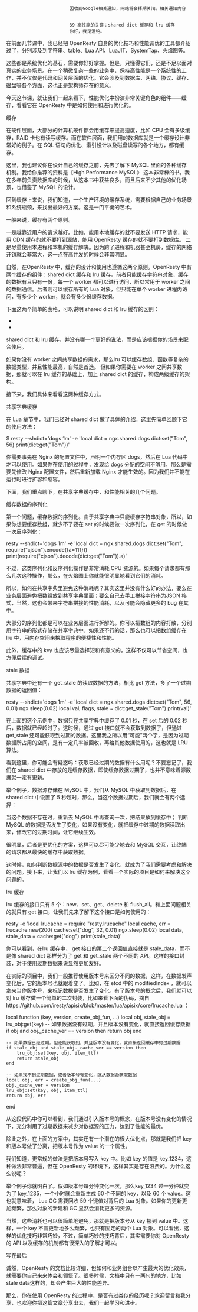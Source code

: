 
                            
                            因收到Google相关通知，网站将会择期关闭。相关通知内容
                            
                            
                            39 高性能的关键：shared dict 缓存和 lru 缓存
                            你好，我是温铭。

在前面几节课中，我已经把 OpenResty 自身的优化技巧和性能调优的工具都介绍过了，分别涉及到字符串、table、Lua API、LuaJIT、SystemTap、火焰图等。

这些都是系统优化的基石，需要你好好掌握。但是，只懂得它们，还是不足以面对真实的业务场景。在一个稍微复杂一些的业务中，保持高性能是一个系统性的工作，并不仅仅是代码和网关层面的优化。它会涉及到数据库、网络、协议、缓存、磁盘等各个方面，这也正是架构师存在的意义。

今天这节课，就让我们一起来看下，性能优化中扮演非常关键角色的组件——缓存，看看它在 OpenResty 中是如何使用和进行优化的。

缓存

在硬件层面，大部分的计算机硬件都会用缓存来提高速度，比如 CPU 会有多级缓存，RAID 卡也有读写缓存。而在软件层面，我们用的数据库就是一个缓存设计非常好的例子。在 SQL 语句的优化、索引设计以及磁盘读写的各个地方，都有缓存。

这里，我也建议你在设计自己的缓存之前，先去了解下 MySQL 里面的各种缓存机制。我给你推荐的资料是《High Performance MySQL》 这本非常棒的书。我在多年前负责数据库的时候，从这本书中获益良多，而且后来不少其他的优化场景，也借鉴了 MySQL 的设计。

回到缓存上来说，我们知道，一个生产环境的缓存系统，需要根据自己的业务场景和系统瓶颈，来找出最好的方案。这是一门平衡的艺术。

一般来说，缓存有两个原则。


一是越靠近用户的请求越好。比如，能用本地缓存的就不要发送 HTTP 请求，能用 CDN 缓存的就不要打到源站，能用 OpenResty 缓存的就不要打到数据库。
二是尽量使用本进程和本机的缓存解决。因为跨了进程和机器甚至机房，缓存的网络开销就会非常大，这一点在高并发的时候会非常明显。


自然，在OpenResty 中，缓存的设计和使用也遵循这两个原则。OpenResty 中有两个缓存的组件：shared dict 缓存和 lru 缓存。前者只能缓存字符串对象，缓存的数据有且只有一份，每一个 worker 都可以进行访问，所以常用于 worker 之间的数据通信。后者则可以缓存所有的 Lua 对象，但只能在单个 worker 进程内访问，有多少个 worker，就会有多少份缓存数据。

下面这两个简单的表格，可以说明 shared dict 和 lru 缓存的区别：

-
-
shared dict 和 lru 缓存，并没有哪一个更好的说法，而是应该根据你的场景来配合使用。


如果你没有 worker 之间共享数据的需求，那么lru 可以缓存数组、函数等复杂的数据类型，并且性能最高，自然是首选。
但如果你需要在 worker 之间共享数据，那就可以在 lru 缓存的基础上，加上 shared dict 的缓存，构成两级缓存的架构。


接下来，我们具体来看看这两种缓存方式。

共享字典缓存

在 Lua 章节中，我们已经对 shared dict 做了具体的介绍，这里先简单回顾下它的使用方法：

$ resty --shdict='dogs 1m' -e 'local dict = ngx.shared.dogs
                               dict:set("Tom", 56)
                               print(dict:get("Tom"))'


你需要事先在 Nginx 的配置文件中，声明一个内存区 dogs，然后在 Lua 代码中才可以使用。如果你在使用的过程中，发现给 dogs 分配的空间不够用，那么是需要先修改 Nginx 配置文件，然后重新加载 Nginx 才能生效的。因为我们并不能在运行时进行扩容和缩容。

下面，我们重点聊下，在共享字典缓存中，和性能相关的几个问题。

缓存数据的序列化

第一个问题，缓存数据的序列化。由于共享字典中只能缓存字符串对象，所以，如果你想要缓存数组，就少不了要在 set 的时候要做一次序列化，在 get 的时候做一次反序列化：

resty --shdict='dogs 1m' -e 'local dict = ngx.shared.dogs
                        dict:set("Tom", require("cjson").encode({a=111}))
                        print(require("cjson").decode(dict:get("Tom")).a)'


不过，这类序列化和反序列化操作是非常消耗 CPU 资源的。如果每个请求都有那么几次这种操作，那么，在火焰图上你就能很明显地看到它们的消耗。

所以，如何在共享字典里避免这种消耗呢？其实这里并没有什么好的办法，要么在业务层面避免把数组放到共享字典里面；要么自己去手工拼接字符串为JSON 格式，当然，这也会带来字符串拼接的性能消耗，以及可能会隐藏更多的 bug 在其中。

大部分的序列化都是可以在业务层面进行拆解的。你可以把数组的内容打散，分别用字符串的形式存储在共享字典中。如果还不行的话，那么也可以把数组缓存在 lru 中，用内存空间来换取程序的便捷性和性能。

此外，缓存中的 key 也应该尽量选择短和有意义的，这样不仅可以节省空间，也方便后续的调试。

stale 数据

共享字典中还有一个 get_stale 的读取数据的方法，相比 get 方法，多了一个过期数据的返回值：

resty --shdict='dogs 1m' -e 'local dict = ngx.shared.dogs
                            dict:set("Tom", 56, 0.01)
                            ngx.sleep(0.02)
                             local val, flags, stale = dict:get_stale("Tom")
                            print(val)'


在上面的这个示例中，数据只在共享字典中缓存了 0.01 秒，在 set 后的 0.02 秒后，数据就已经超时了。这时候，通过 get 接口就不会获取到数据了，但通过 get_stale 还可能获取到过期的数据。这里我之所以用“可能”两个字，是因为过期数据所占用的空间，是有一定几率被回收，再给其他数据使用的，这也就是 LRU 算法。

看到这里，你可能会有疑惑吗：获取已经过期的数据有什么用呢？不要忘记了，我们在 shared dict 中存放的是缓存数据，即使缓存数据过期了，也并不意味着源数据就一定有更新。

举个例子，数据源存储在 MySQL 中，我们从 MySQL 中获取到数据后，在 shared dict 中设置了 5 秒超时，那么，当这个数据过期后，我们就会有两个选择：


当这个数据不存在时，重新去 MySQL 中再查询一次，把结果放到缓存中；
判断 MySQL 的数据是否发生了变化，如果没有变化，就把缓存中过期的数据读取出来，修改它的过期时间，让它继续生效。


很明显，后者是更优化的方案，这样可以尽可能少地去和 MySQL 交互，让终端的请求都从最快的缓存中获取数据。

这时候，如何判断数据源中的数据是否发生了变化，就成为了我们需要考虑和解决的问题。接下来，让我们以 lru 缓存为例，看看一个实际的项目是如何来解决这个问题的。

lru 缓存

lru 缓存的接口只有 5 个：new、set、get、delete 和 flush_all。和上面问题相关的就只有 get 接口，让我们先来了解下这个接口是如何使用的：

resty -e 'local lrucache = require "resty.lrucache"
local cache, err = lrucache.new(200)
cache:set("dog", 32, 0.01)
ngx.sleep(0.02)
local data, stale_data = cache:get("dog")
print(stale_data)'


你可以看到，在lru 缓存中， get 接口的第二个返回值直接就是 stale_data，而不是像 shared dict 那样分为了 get 和 get_stale 两个不同的 API。这样的接口封装，对于使用过期数据来说显然更加友好。

在实际的项目中，我们一般推荐使用版本号来区分不同的数据，这样，在数据发声变化后，它的版本号也就跟着变了。比如，在 etcd 中的 modifiedIndex ，就可以拿来当作版本号，来标记数据是否发生了变化。有了版本号的概念后，我们就可以对 lru 缓存做一个简单的二次封装，比如来看下面的伪码，摘自https://github.com/iresty/apisix/blob/master/lua/apisix/core/lrucache.lua ：

local function (key, version, create_obj_fun, ...)
    local obj, stale_obj = lru_obj:get(key)
    -- 如果数据没有过期，并且版本没有变化，就直接返回缓存数据
    if obj and obj._cache_ver == version then
        return obj
    end

    -- 如果数据已经过期，但还能获取到，并且版本没有变化，就直接返回缓存中的过期数据
    if stale_obj and stale_obj._cache_ver == version then
        lru_obj:set(key, obj, item_ttl)
        return stale_obj
    end

    -- 如果找不到过期数据，或者版本号有变化，就从数据源获取数据
    local obj, err = create_obj_fun(...)
    obj._cache_ver = version
    lru_obj:set(key, obj, item_ttl)
    return obj, err
end


从这段代码中你可以看到，我们通过引入版本号的概念，在版本号没有变化的情况下，充分利用了过期数据来减少对数据源的压力，达到了性能的最优。

除此之外，在上面的方案中，其实还有一个潜在的很大优化点，那就是我们把 key 和版本号做了分离，把版本号作为 value 的一个属性。

我们知道，更常规的做法是把版本号写入 key 中。比如 key 的值是 key_1234，这种做法非常普遍，但在 OpenResty 的环境下，这样其实是存在浪费的。为什么这么说呢？

举个例子你就明白了。假如版本号每分钟变化一次，那么key_1234 过一分钟就变为了 key_1235，一个小时就会重新生成 60 个不同的 key，以及 60 个 value。这也就意味着， Lua GC 需要回收 59 个键值对背后的 Lua 对象。如果你的更新更加频繁，那么对象的新建和 GC 显然会消耗更多的资源。

当然，这些消耗也可以很简单地避免，那就是把版本号从 key 挪到 value 中。这样，一个 key 不管更新地多么频繁，也只有固定的两个 Lua 对象。可以看出，这样的优化技巧非常巧妙，不过，简单巧妙的技巧背后，其实需要你对 OpenResty 的 API 以及缓存的机制都有很深入的了解才可以。

写在最后

诚然，OpenResty 的文档比较详细，但如何和业务组合以产生最大的优化效果，就需要你自己来来体会和领悟了。很多时候，文档中只有一两句的地方，比如 stale data这样的，却会产生巨大的性能差异。

那么，你在使用 OpenResty 的过程中，是否有过类似的经历呢？欢迎留言和我分享，也欢迎你把这篇文章分享出去，我们一起学习和进步。

                        
                        
                            